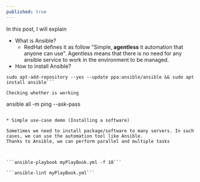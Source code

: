 ```yaml
---
published: true
---
```

In this post, I will explain
* What is Ansible?
  * RedHat defines it as follow "Simple, **agentless** it automation that anyone can use". Agentless means that there is no need for any ansible service to work in the environment to be managed.
* How to install Ansible?

```sudo apt update && sudo apt install software-properties-common
sudo apt-add-repository --yes --update ppa:ansible/ansible && sudo apt install ansible```

Checking whether is working

```
ansible all -m ping --ask-pass
```

* Simple use-case demo (Installing a software)

Sometimes we need to install package/software to many servers. In such cases, we can use the automation tool like Ansible.
Thanks to Ansible, we can perform parallel and multiple tasks



```ansible-playbook myPlayBook.yml -f 10```

```ansible-lint myPlayBook.yml```

